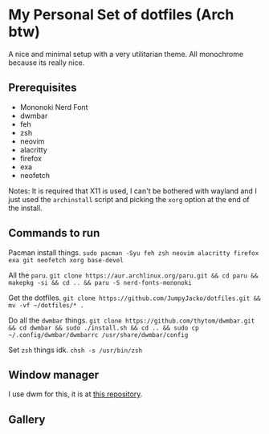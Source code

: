 # My Personal Set of dotfiles (Arch btw)
A nice and minimal setup with a very utilitarian theme. All monochrome because its really nice.

## Prerequisites
- Mononoki Nerd Font
- dwmbar
- feh
- zsh
- neovim
- alacritty
- firefox
- exa
- neofetch

Notes:
It is required that X11 is used, I can't be bothered with wayland and I just used the `archinstall` script and picking the `xorg` option at the end of the install.

## Commands to run
Pacman install things.
```sudo pacman -Syu feh zsh neovim alacritty firefox exa git neofetch xorg base-devel```

All the `paru`.
```git clone https://aur.archlinux.org/paru.git && cd paru && makepkg -si && cd .. && paru -S nerd-fonts-mononoki```

Get the dotfiles.
```git clone https://github.com/JumpyJacko/dotfiles.git && mv -vf ~/dotfiles/* .```

Do all the `dwmbar` things.
```git clone https://github.com/thytom/dwmbar.git && cd dwmbar && sudo ./install.sh && cd .. && sudo cp ~/.config/dwmbar/dwmbarrc /usr/share/dwmbar/config```

Set `zsh` things idk.
```chsh -s /usr/bin/zsh```

## Window manager
I use dwm for this, it is at [this repository](https://github.com/JumpyJacko/dwm).

## Gallery
